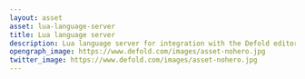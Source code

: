 ```yaml
---
layout: asset
asset: lua-language-server
title: Lua language server
description: Lua language server for integration with the Defold editor. Adds syntax checking, workspace diagnostics and more.
opengraph_image: https://www.defold.com/images/asset-nohero.jpg
twitter_image: https://www.defold.com/images/asset-nohero.jpg
---
```

